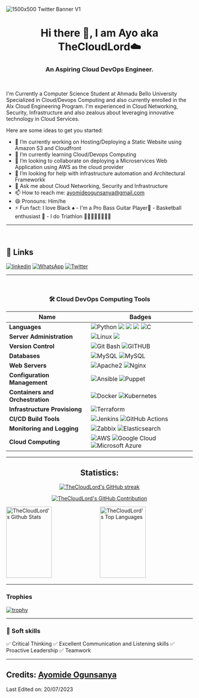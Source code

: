 ![1500x500 Twitter Banner V1](https://pbs.twimg.com/profile_banners/1742932411988729856/1707446693/1500x500)


<h1 align="center">Hi there 👋,  I am Ayo aka TheCloudLord☁️</h1>
<h3 align="center">An Aspiring Cloud DevOps Engineer. </h3>
<br/>


I'm Currently a Computer Science Student at Ahmadu Bello University Specialized in Cloud/Devops Computing and also currently enrolled in the Alx Cloud Engineering Program. I'm experienced in Cloud Networking, Security, Infrastructure and also zealous about leveraging innovative technology in Cloud Services.

Here are some ideas to get you started:

- 🔭 I’m currently working on Hosting/Deploying a Static Website using Amazon S3 and Cloudfront
- 🌱 I’m currently learning Cloud/Devops Computing
- 👯 I’m looking to collaborate on deploying a Microservices Web Application using AWS as the cloud provider 
- 🤔 I’m looking for help with infrastructure automation and Architectural Frameworkk
- 💬 Ask me about Cloud Networking, Security and Infrastructure
- 📫 How to reach me: ayomideogunsanya@gmail.com
- 😄 Pronouns: Him/he
- ⚡ Fun fact: I love Black ♠️ - I'm a Pro Bass Guitar Player🎸 - Basketball enthusiast 🏀 - I do Triathlon 🏊🏻‍♀️🚴🏻‍♀️🏃🏽
  
<hr>
<br>

## 🔗 Links
[![linkedin](https://img.shields.io/badge/linkedin-0A66C2?style=for-the-badge&logo=linkedin&logoColor=white)](https://www.linkedin.com/in/TheCloudLord/)
[![WhatsApp](https://img.shields.io/badge/WhatsApp-25D366?style=for-the-badge&logo=whatsapp&logoColor=white)](https://wa.me/2348132162520)
[![Twitter](https://img.shields.io/badge/Twitter-1DA1F2?style=for-the-badge&logo=Twitter&logoColor=white)](https://twitter.com/thecloudlord_)


<hr>
<br>


<div align="center">

### 🛠 Cloud DevOps Computing Tools

Name | Badges
--- | --- 
**Languages**  |  ![Python](https://img.shields.io/badge/Python-%230175C2.svg?style=for-the-badge&logo=Python&logoColor=white) <img src="https://img.shields.io/badge/JavaScript-323330?style=for-the-badge&logo=javascript&logoColor=F7DF1E" /> <img src="https://img.shields.io/badge/CSS3-1572B6?style=for-the-badge&logo=css3&logoColor=white" /> <img src="https://img.shields.io/badge/HTML5-E34F26?style=for-the-badge&logo=html5&logoColor=white" /> ![C](https://img.shields.io/badge/c-%2300599C.svg?style=for-the-badge&logo=c&logoColor=white)
**Server Administration** |  ![Linux](https://img.shields.io/badge/Linux-%23FF9900.svg?style=for-the-badge&logo=Linux&logoColor=white) <img src="https://img.shields.io/badge/Windows-1572B6?style=for-the-badge&logo=windows&logoColor=white" />
**Version Control** |  ![Git Bash](https://img.shields.io/badge/git-%23F24E1E.svg?style=for-the-badge&logo=git&logoColor=white) ![GITHUB](https://img.shields.io/badge/github-%2300f.svg?style=for-the-badge&logo=github&logoColor=white)
**Databases**  |![MySQL](https://img.shields.io/badge/mysql-%2300f.svg?style=for-the-badge&logo=mysql&logoColor=white) ![MySQL](https://img.shields.io/badge/postgresql-%2300f.svg?style=for-the-badge&logo=postgresql&logoColor=white)
**Web Servers** |  ![Apache2](https://img.shields.io/badge/apache-%23F24E1E.svg?style=for-the-badge&logo=apache&logoColor=white) ![Nginx](https://img.shields.io/badge/Nginx-%234ea94b.svg?style=for-the-badge&logo=nginx&logoColor=white)
**Configuration Management** | ![Ansible](https://img.shields.io/badge/Ansible-000?style=for-the-badge&logo=ansible&logoColor=white) ![Puppet](https://img.shields.io/badge/Puppet-fff?style=for-the-badge&logo=Puppet&logoColor=yellow)
**Containers and Orchestration** | ![Docker](https://img.shields.io/badge/docker-%230175C2.svg?style=for-the-badge&logo=docker&logoColor=white) ![Kubernetes](https://img.shields.io/badge/kubernetes-%230175C2.svg?style=for-the-badge&logo=kubernetes&logoColor=white)
**Infrastructure Provisiong** | ![Terraform](https://img.shields.io/badge/Terraform-%23430098.svg?style=for-the-badge&logo=terraform&logoColor=white)
**CI/CD Build Tools**   | ![Jenkins](https://img.shields.io/badge/Jenkins-fff?style=for-the-badge&logo=jenkins&logoColor=red) ![GitHub Actions](https://img.shields.io/badge/github%20actions-%232671E5.svg?style=for-the-badge&logo=githubactions&logoColor=white)
**Monitoring and Logging**   | ![Zabbix](https://img.shields.io/badge/Zabbix-ff0000?style=for-the-badge&logo=zabbix&logoColor=white) ![Elasticsearch](https://img.shields.io/badge/Elasticsearch-fff?style=for-the-badge&logo=elasticsearch&logoColor=yellow) 
**Cloud Computing** | ![AWS](https://img.shields.io/badge/AWS-%23FF9900.svg?style=for-the-badge&logo=amazon-aws&logoColor=white)  ![Google Cloud](https://img.shields.io/badge/Google%20Cloud-fff?style=for-the-badge&logo=Google%20Cloud&logoColor=red) ![Microsoft Azure](https://img.shields.io/badge/Microsoft%20Azure-%230175C2.svg?style=for-the-badge&logo=Microsoft%20Azure&logoColor=white)

</p> 

</div>

<hr>

<h2 align="center"> Statistics: </h2>

<p align="center">
  <a href="https://github.com/michaelagbiaowei">
    <img src="https://github-readme-streak-stats.herokuapp.com/?user=TheCloudLord&theme=radical&border=7F3FBF&background=0D1117" alt="TheCloudLord's GitHub streak"/>
  </a>
</p>

<p align="center">
  <a href="https://github.com/TheCloudLord">
    <img src="https://github-profile-summary-cards.vercel.app/api/cards/profile-details?username=TheCloudLord&theme=radical" alt="TheCloudLord's GitHub Contribution"/>
  </a>
</p>


<a> 
  <a href="https://github.com/TheCloudLord"><img alt="TheCloudLord's Github Stats" src="https://denvercoder1-github-readme-stats.vercel.app/api?username=TheCloudLord&show_icons=true&count_private=true&theme=react&border_color=7F3FBF&bg_color=0D1117&title_color=CDB4DB&icon_color=CDB4DB" height="192px" width="49.5%"/></a>
  <a href="https://github.com/TheCloudLord"><img alt="TheCloudLord's Top Languages" src="https://denvercoder1-github-readme-stats.vercel.app/api/top-langs/?username=TheCloudLord&langs_count=8&layout=compact&theme=react&border_color=7F3FBF&bg_color=0D1117&title_color=CDB4DB&icon_color=CDB4DB" height="192px" width="49.5%"/></a>
  <br/>
</a>

----

### Trophies

[![trophy](https://github-profile-trophy.vercel.app/?username=TheCloudLord)](https://github.com/ryo-ma/github-profile-trophy)

<hr>

### 👔 Soft skills

✅ Critical Thinking
✅ Excellent Communication and Listening skills
✅ Proactive Leadership
✅ Teamwork


 ----
## **Credits: <a href="https://www.linkedin.com/in/TheCloudLord/"><b>Ayomide Ogunsanya</b></a>**

Last Edited on: 20/07/2023
